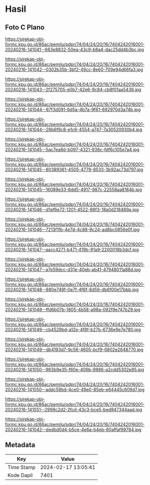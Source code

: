 # Hasil

## Foto C Plano

https://sirekap-obj-formc.kpu.go.id/86ac/pemilu/pdpr/74/04/24/20/16/7404242016001-20240216-141041--663e8832-50ea-43c9-b8a4-dac25dd4b3bc.jpg

https://sirekap-obj-formc.kpu.go.id/86ac/pemilu/pdpr/74/04/24/20/16/7404242016001-20240216-141042--0302b35b-3bf2-49cc-8e60-709e94d66fa3.jpg

https://sirekap-obj-formc.kpu.go.id/86ac/pemilu/pdpr/74/04/24/20/16/7404242016001-20240216-141043--2f275705-e0b7-42e6-9c84-cb8f01aa5436.jpg

https://sirekap-obj-formc.kpu.go.id/86ac/pemilu/pdpr/74/04/24/20/16/7404242016001-20240216-141044--67f3d091-6d5a-4b7a-9f61-692970d3a74b.jpg

https://sirekap-obj-formc.kpu.go.id/86ac/pemilu/pdpr/74/04/24/20/16/7404242016001-20240216-141044--26b6f9c8-e1c6-4554-a747-7a30520930b4.jpg

https://sirekap-obj-formc.kpu.go.id/86ac/pemilu/pdpr/74/04/24/20/16/7404242016001-20240216-141045--5ac7ea8d-b097-4321-938c-fdf6c105e7a4.jpg

https://sirekap-obj-formc.kpu.go.id/86ac/pemilu/pdpr/74/04/24/20/16/7404242016001-20240216-141045--80389361-4505-4779-8533-3b92ac73d797.jpg

https://sirekap-obj-formc.kpu.go.id/86ac/pemilu/pdpr/74/04/24/20/16/7404242016001-20240216-141045--16089e33-8dd5-4917-987c-22558aa8184b.jpg

https://sirekap-obj-formc.kpu.go.id/86ac/pemilu/pdpr/74/04/24/20/16/7404242016001-20240216-141046--d1af6e72-1201-4522-88f3-18a0d218489a.jpg

https://sirekap-obj-formc.kpu.go.id/86ac/pemilu/pdpr/74/04/24/20/16/7404242016001-20240216-141046--7213f1fb-4e7d-4c88-9c24-ad8bc0856e0f.jpg

https://sirekap-obj-formc.kpu.go.id/86ac/pemilu/pdpr/74/04/24/20/16/7404242016001-20240216-141047--aacc4271-b471-419b-91a9-2200018b3dcf.jpg

https://sirekap-obj-formc.kpu.go.id/86ac/pemilu/pdpr/74/04/24/20/16/7404242016001-20240216-141047--a7e59dcc-d31e-40eb-ab41-47948011a88d.jpg

https://sirekap-obj-formc.kpu.go.id/86ac/pemilu/pdpr/74/04/24/20/16/7404242016001-20240216-141048--880e749f-0e7f-4f6f-8d59-db6f00e17bbb.jpg

https://sirekap-obj-formc.kpu.go.id/86ac/pemilu/pdpr/74/04/24/20/16/7404242016001-20240216-141048--ffd6b07b-1805-4b58-a98a-092f9e747b29.jpg

https://sirekap-obj-formc.kpu.go.id/86ac/pemilu/pdpr/74/04/24/20/16/7404242016001-20240216-141049--cb4529bd-a12e-4f8f-b27b-6736e9e7e780.jpg

https://sirekap-obj-formc.kpu.go.id/86ac/pemilu/pdpr/74/04/24/20/16/7404242016001-20240216-141049--db4193d7-9c56-4605-bcf9-6802e2648770.jpg

https://sirekap-obj-formc.kpu.go.id/86ac/pemilu/pdpr/74/04/24/20/16/7404242016001-20240216-141050--983b9e35-f60e-406b-9866-a2cdd5302e85.jpg

https://sirekap-obj-formc.kpu.go.id/86ac/pemilu/pdpr/74/04/24/20/16/7404242016001-20240216-141050--addc59bd-4ce0-49e0-85eb-e64445c609d7.jpg

https://sirekap-obj-formc.kpu.go.id/86ac/pemilu/pdpr/74/04/24/20/16/7404242016001-20240216-141051--2999c2d2-2fcd-43c3-bce5-bed847344aad.jpg

https://sirekap-obj-formc.kpu.go.id/86ac/pemilu/pdpr/74/04/24/20/16/7404242016001-20240216-141042--dedbd0d4-b5ce-4e6a-b4eb-60affaf99784.jpg


## Metadata

| Key        | Value               |
| ---------- | ------------------- |
| Time Stamp | 2024-02-17 13:05:41 |
| Kode Dapil | 7401                |



